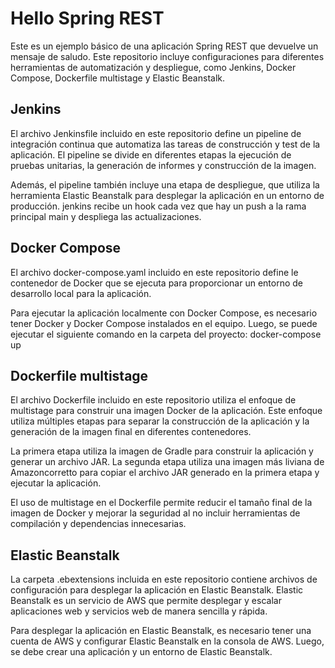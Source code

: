 # Hello Spring REST
Este es un ejemplo básico de una aplicación Spring REST que devuelve un mensaje de saludo. Este repositorio incluye configuraciones para diferentes herramientas de automatización y despliegue, como Jenkins, Docker Compose, Dockerfile multistage y Elastic Beanstalk.

## Jenkins
El archivo Jenkinsfile incluido en este repositorio define un pipeline de integración continua que automatiza las tareas de construcción y test de la aplicación. El pipeline se divide en diferentes etapas la ejecución de pruebas unitarias, la generación de informes y construcción de la imagen.

Además, el pipeline también incluye una etapa de despliegue, que utiliza la herramienta Elastic Beanstalk para desplegar la aplicación en un entorno de producción. jenkins recibe un hook cada vez que hay un push a la rama principal main y despliega las actualizaciones.

## Docker Compose
El archivo docker-compose.yaml incluido en este repositorio define le contenedor de Docker que se ejecuta para proporcionar un entorno de desarrollo local para la aplicación.

Para ejecutar la aplicación localmente con Docker Compose, es necesario tener Docker y Docker Compose instalados en el equipo. Luego, se puede ejecutar el siguiente comando en la carpeta del proyecto:
docker-compose up

## Dockerfile multistage
El archivo Dockerfile incluido en este repositorio utiliza el enfoque de multistage para construir una imagen Docker de la aplicación. Este enfoque utiliza múltiples etapas para separar la construcción de la aplicación y la generación de la imagen final en diferentes contenedores.

La primera etapa utiliza la imagen de Gradle para construir la aplicación y generar un archivo JAR. La segunda etapa utiliza una imagen más liviana de Amazoncorretto para copiar el archivo JAR generado en la primera etapa y ejecutar la aplicación.

El uso de multistage en el Dockerfile permite reducir el tamaño final de la imagen de Docker y mejorar la seguridad al no incluir herramientas de compilación y dependencias innecesarias.

## Elastic Beanstalk
La carpeta .ebextensions incluida en este repositorio contiene archivos de configuración para desplegar la aplicación en Elastic Beanstalk. Elastic Beanstalk es un servicio de AWS que permite desplegar y escalar aplicaciones web y servicios web de manera sencilla y rápida.

Para desplegar la aplicación en Elastic Beanstalk, es necesario tener una cuenta de AWS y configurar Elastic Beanstalk en la consola de AWS. Luego, se debe crear una aplicación y un entorno de Elastic Beanstalk.
